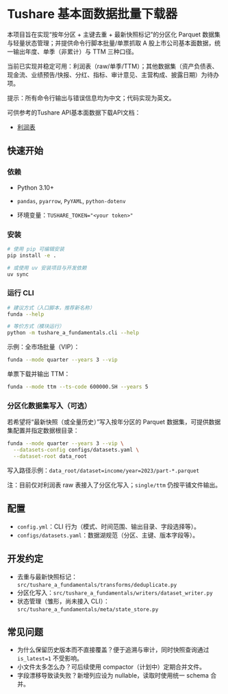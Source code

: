 # Tushare 基本面数据批量下载器

本项目旨在实现“按年分区 + 主键去重 + 最新快照标记”的分区化 Parquet 数据集与轻量状态管理；并提供命令行脚本批量/单票抓取 A 股上市公司基本面数据，统一输出年度、单季（非累计）与 TTM 三种口径。

当前已实现并稳定可用：利润表（raw/单季/TTM）；其他数据集（资产负债表、现金流、业绩预告/快报、分红、指标、审计意见、主营构成、披露日期）为待办项。

提示：所有命令行输出与错误信息均为中文；代码实现为英文。

可供参考的Tushare API基本面数据下载API文档：

* [利润表](https://tushare.pro/document/2?doc_id=33)

## 快速开始

### 依赖

* Python 3.10+

* `pandas`, `pyarrow`, `PyYAML`, `python-dotenv`

* 环境变量：`TUSHARE_TOKEN="<your token>"`

### 安装

```bash
# 使用 pip 可编辑安装
pip install -e .

# 或使用 uv 安装项目与开发依赖
uv sync
```

### 运行 CLI

```bash
# 建议方式（入口脚本，推荐新名称）
funda --help

# 等价方式（模块运行）
python -m tushare_a_fundamentals.cli --help

```

示例：全市场批量（VIP）：

```bash
funda --mode quarter --years 3 --vip
```

单票下载并输出 TTM：

```bash
funda --mode ttm --ts-code 600000.SH --years 5
```

### 分区化数据集写入（可选）

若希望将“最新快照（或全量历史）”写入按年分区的 Parquet 数据集，可提供数据集配置并指定数据根目录：

```bash
funda --mode quarter --years 3 --vip \
  --datasets-config configs/datasets.yaml \
  --dataset-root data_root
```

写入路径示例：`data_root/dataset=income/year=2023/part-*.parquet`

注：目前仅对利润表 raw 表接入了分区化写入；`single/ttm` 仍按平铺文件输出。

## 配置

- `config.yml`：CLI 行为（模式、时间范围、输出目录、字段选择等）。
- `configs/datasets.yaml`：数据湖规范（分区、主键、版本字段等）。

## 开发约定

- 去重与最新快照标记：`src/tushare_a_fundamentals/transforms/deduplicate.py`
- 分区化写入：`src/tushare_a_fundamentals/writers/dataset_writer.py`
- 状态管理（雏形，尚未接入 CLI）：`src/tushare_a_fundamentals/meta/state_store.py`

## 常见问题

- 为什么保留历史版本而不直接覆盖？便于追溯与审计，同时快照查询通过 `is_latest=1` 不受影响。
- 小文件太多怎么办？可后续使用 compactor（计划中）定期合并文件。
- 字段漂移导致读失败？新增列应设为 nullable，读取时使用统一 schema 合并。
